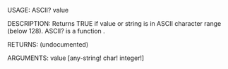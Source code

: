 USAGE:
     ASCII? value 

DESCRIPTION:
     Returns TRUE if value or string is in ASCII character range (below 128).
     ASCII? is a function .

RETURNS:
    (undocumented)

ARGUMENTS:
    value [any-string! char! integer!]
